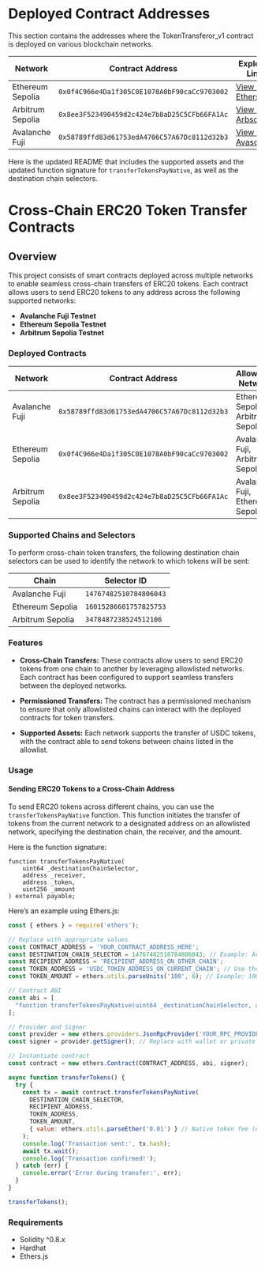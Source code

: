# Deployed Contract Addresses

This section contains the addresses where the TokenTransferor_v1 contract is deployed on various blockchain networks. 

| Network    | Contract Address                                    | Explorer Link                                     |
|------------|------------------------------------------------------|---------------------------------------------------|
| Ethereum Sepolia   | `0x0f4C966e4Da1f305C0E1078A0bF90caCc9703002`                      | [View on Etherscan](https://sepolia.etherscan.io/address/0x0f4C966e4Da1f305C0E1078A0bF90caCc9703002) |
| Arbitrum Sepolia | `0x8ee3F523490459d2c424e7b8aD25C5CFb66FA1Ac`                   | [View on Arbscan](https://sepolia.arbiscan.io/address/0x8ee3F523490459d2c424e7b8aD25C5CFb66FA1Ac) |
| Avalanche Fuji  | `0x58789ffd83d61753edA4706C57A67Dc8112d32b3`                     | [View on Avascan](https://testnet.avascan.info/blockchain/all/address/0x58789ffd83d61753edA4706C57A67Dc8112d32b3) |

Here is the updated README that includes the supported assets and the updated function signature for `transferTokensPayNative`, as well as the destination chain selectors.

# Cross-Chain ERC20 Token Transfer Contracts

## Overview

This project consists of smart contracts deployed across multiple networks to enable seamless cross-chain transfers of ERC20 tokens. Each contract allows users to send ERC20 tokens to any address across the following supported networks:

- **Avalanche Fuji Testnet**
- **Ethereum Sepolia Testnet**
- **Arbitrum Sepolia Testnet**

### Deployed Contracts

| Network           | Contract Address                                    | Allowlisted Networks                        | Supported Assets                          |
|-------------------|-----------------------------------------------------|---------------------------------------------|-------------------------------------------|
| Avalanche Fuji     | `0x58789ffd83d61753edA4706C57A67Dc8112d32b3`        | Ethereum Sepolia, Arbitrum Sepolia          | USDC: `0x5425890298aed601595a70AB815c96711a31Bc65` |
| Ethereum Sepolia   | `0x0f4C966e4Da1f305C0E1078A0bF90caCc9703002`        | Avalanche Fuji, Arbitrum Sepolia            | USDC: `0x1c7D4B196Cb0C7B01d743Fbc6116a902379C7238` |
| Arbitrum Sepolia   | `0x8ee3F523490459d2c424e7b8aD25C5CFb66FA1Ac`        | Avalanche Fuji, Ethereum Sepolia            | USDC: `0x75faf114eafb1BDbe2F0316DF893fd58CE46AA4d`  |

### Supported Chains and Selectors

To perform cross-chain token transfers, the following destination chain selectors can be used to identify the network to which tokens will be sent:

| Chain             | Selector ID                   |
|-------------------|-------------------------------|
| Avalanche Fuji     | `14767482510784806043`        |
| Ethereum Sepolia   | `16015286601757825753`        |
| Arbitrum Sepolia   | `3478487238524512106`         |

### Features

- **Cross-Chain Transfers:** These contracts allow users to send ERC20 tokens from one chain to another by leveraging allowlisted networks. Each contract has been configured to support seamless transfers between the deployed networks.
  
- **Permissioned Transfers:** The contract has a permissioned mechanism to ensure that only allowlisted chains can interact with the deployed contracts for token transfers.

- **Supported Assets:** Each network supports the transfer of USDC tokens, with the contract able to send tokens between chains listed in the allowlist.

### Usage

#### Sending ERC20 Tokens to a Cross-Chain Address

To send ERC20 tokens across different chains, you can use the `transferTokensPayNative` function. This function initiates the transfer of tokens from the current network to a designated address on an allowlisted network, specifying the destination chain, the receiver, and the amount.

Here is the function signature:
```solidity
function transferTokensPayNative(
    uint64 _destinationChainSelector, 
    address _receiver, 
    address _token, 
    uint256 _amount
) external payable;
```

Here’s an example using Ethers.js:

```javascript
const { ethers } = require('ethers');

// Replace with appropriate values
const CONTRACT_ADDRESS = 'YOUR_CONTRACT_ADDRESS_HERE';
const DESTINATION_CHAIN_SELECTOR = 14767482510784806043; // Example: Avalanche Fuji
const RECIPIENT_ADDRESS = 'RECIPIENT_ADDRESS_ON_OTHER_CHAIN';
const TOKEN_ADDRESS = 'USDC_TOKEN_ADDRESS_ON_CURRENT_CHAIN'; // Use the supported USDC token address
const TOKEN_AMOUNT = ethers.utils.parseUnits('100', 6); // Example: 100 USDC tokens (with 6 decimals)

// Contract ABI
const abi = [
  "function transferTokensPayNative(uint64 _destinationChainSelector, address _receiver, address _token, uint256 _amount) external payable"
];

// Provider and Signer
const provider = new ethers.providers.JsonRpcProvider('YOUR_RPC_PROVIDER');
const signer = provider.getSigner(); // Replace with wallet or private key signer

// Instantiate contract
const contract = new ethers.Contract(CONTRACT_ADDRESS, abi, signer);

async function transferTokens() {
  try {
    const tx = await contract.transferTokensPayNative(
      DESTINATION_CHAIN_SELECTOR,
      RECIPIENT_ADDRESS,
      TOKEN_ADDRESS,
      TOKEN_AMOUNT,
      { value: ethers.utils.parseEther('0.01') } // Native token fee (e.g., ETH/AVAX)
    );
    console.log('Transaction sent:', tx.hash);
    await tx.wait();
    console.log('Transaction confirmed!');
  } catch (err) {
    console.error('Error during transfer:', err);
  }
}

transferTokens();
```

### Requirements

- Solidity ^0.8.x
- Hardhat
- Ethers.js

